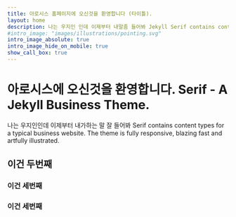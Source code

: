 ```yaml
---
title: 아로시스 홈페이지에 오신것을 환영합니다 (타이틀). 
layout: home
description: 나는 우지인 인데 이제부터 내말좀 들어봐 Jekyll Serif contains content types for a typical business website. The theme is fully responsive, blazing fast and artfully illustrated.
#intro_image: "images/illustrations/pointing.svg"
intro_image_absolute: true
intro_image_hide_on_mobile: true
show_call_box: true
---
```


# 아로시스에 오신것을 환영합니다. Serif - A Jekyll Business Theme.

나는 우지인인데 이제부터 내가하는 말 잘 들어봐
Serif contains content types for a typical business website. The theme is fully responsive, blazing fast and artfully illustrated.

## 이건 두번째

### 이건 세번째

### 이건 세번째
